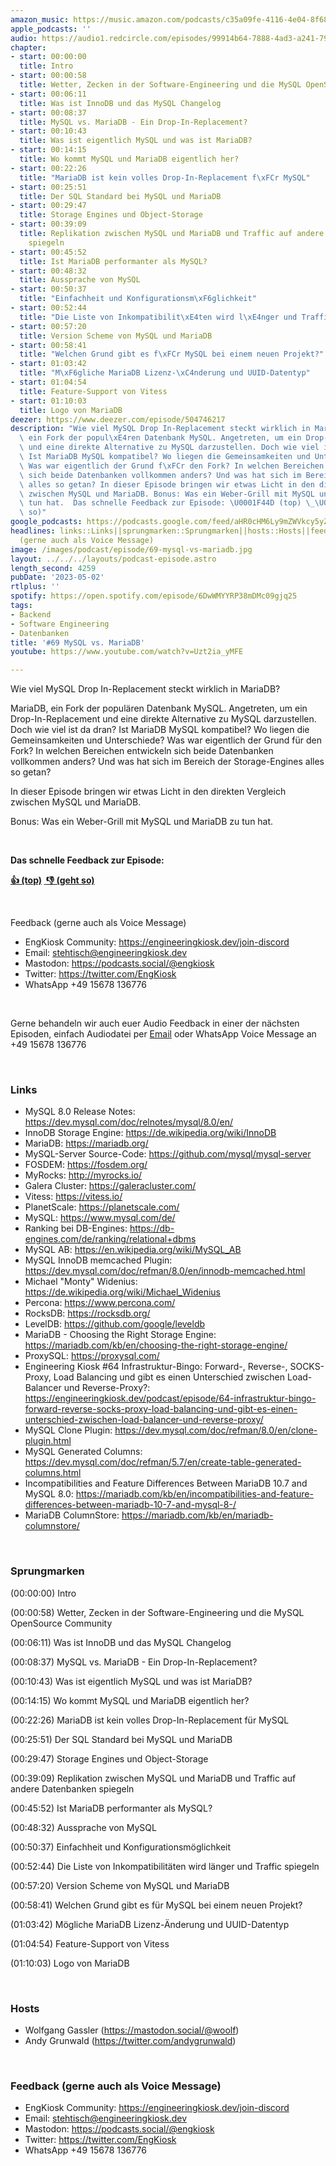 ```yaml
---
amazon_music: https://music.amazon.com/podcasts/c35a09fe-4116-4e04-8f68-77d61b112e46/episodes/95885981-0216-4fd0-abb4-f1c0ff890f92/engineering-kiosk-69-mysql-vs-mariadb
apple_podcasts: ''
audio: https://audio1.redcircle.com/episodes/99914b64-7888-4ad3-a241-795144e52468/stream.mp3
chapter:
- start: 00:00:00
  title: Intro
- start: 00:00:58
  title: Wetter, Zecken in der Software-Engineering und die MySQL OpenSource Community
- start: 00:06:11
  title: Was ist InnoDB und das MySQL Changelog
- start: 00:08:37
  title: MySQL vs. MariaDB - Ein Drop-In-Replacement?
- start: 00:10:43
  title: Was ist eigentlich MySQL und was ist MariaDB?
- start: 00:14:15
  title: Wo kommt MySQL und MariaDB eigentlich her?
- start: 00:22:26
  title: "MariaDB ist kein volles Drop-In-Replacement f\xFCr MySQL"
- start: 00:25:51
  title: Der SQL Standard bei MySQL und MariaDB
- start: 00:29:47
  title: Storage Engines und Object-Storage
- start: 00:39:09
  title: Replikation zwischen MySQL und MariaDB und Traffic auf andere Datenbanken
    spiegeln
- start: 00:45:52
  title: Ist MariaDB performanter als MySQL?
- start: 00:48:32
  title: Aussprache von MySQL
- start: 00:50:37
  title: "Einfachheit und Konfigurationsm\xF6glichkeit"
- start: 00:52:44
  title: "Die Liste von Inkompatibilit\xE4ten wird l\xE4nger und Traffic spiegeln"
- start: 00:57:20
  title: Version Scheme von MySQL und MariaDB
- start: 00:58:41
  title: "Welchen Grund gibt es f\xFCr MySQL bei einem neuen Projekt?"
- start: 01:03:42
  title: "M\xF6gliche MariaDB Lizenz-\xC4nderung und UUID-Datentyp"
- start: 01:04:54
  title: Feature-Support von Vitess
- start: 01:10:03
  title: Logo von MariaDB
deezer: https://www.deezer.com/episode/504746217
description: "Wie viel MySQL Drop In-Replacement steckt wirklich in MariaDB? MariaDB,\
  \ ein Fork der popul\xE4ren Datenbank MySQL. Angetreten, um ein Drop-In-Replacement\
  \ und eine direkte Alternative zu MySQL darzustellen. Doch wie viel ist da dran?\
  \ Ist MariaDB MySQL kompatibel? Wo liegen die Gemeinsamkeiten und Unterschiede?\
  \ Was war eigentlich der Grund f\xFCr den Fork? In welchen Bereichen entwickeln\
  \ sich beide Datenbanken vollkommen anders? Und was hat sich im Bereich der Storage-Engines\
  \ alles so getan? In dieser Episode bringen wir etwas Licht in den direkten Vergleich\
  \ zwischen MySQL und MariaDB. Bonus: Was ein Weber-Grill mit MySQL und MariaDB zu\
  \ tun hat.  Das schnelle Feedback zur Episode: \U0001F44D (top) \_\U0001F44E (geht\
  \ so)"
google_podcasts: https://podcasts.google.com/feed/aHR0cHM6Ly9mZWVkcy5yZWRjaXJjbGUuY29tLzBlY2ZkZmQ3LWZkYTEtNGMzZC05NTE1LTQ3NjcyN2Y5ZGY1ZQ/episode/MWFhMWQzYzgtOTM0Ny00N2Y2LTk1MjUtZDVlNjU5ZWQyODMw?sa=X&ved=2ahUKEwjTqM6p99X-AhXBFmIAHSucAxkQkfYCegQIARAF
headlines: links::Links||sprungmarken::Sprungmarken||hosts::Hosts||feedback-gerne-auch-als-voice-message::Feedback
  (gerne auch als Voice Message)
image: /images/podcast/episode/69-mysql-vs-mariadb.jpg
layout: ../../../layouts/podcast-episode.astro
length_second: 4259
pubDate: '2023-05-02'
rtlplus: ''
spotify: https://open.spotify.com/episode/6DwWMYYRP38mDMc09gjq25
tags:
- Backend
- Software Engineering
- Datenbanken
title: '#69 MySQL vs. MariaDB'
youtube: https://www.youtube.com/watch?v=Uzt2ia_yMFE

---
```

<p>Wie viel MySQL Drop In-Replacement steckt wirklich in MariaDB?</p><p>MariaDB, ein Fork der populären Datenbank MySQL. Angetreten, um ein Drop-In-Replacement und eine direkte Alternative zu MySQL darzustellen. Doch wie viel ist da dran? Ist MariaDB MySQL kompatibel? Wo liegen die Gemeinsamkeiten und Unterschiede? Was war eigentlich der Grund für den Fork? In welchen Bereichen entwickeln sich beide Datenbanken vollkommen anders? Und was hat sich im Bereich der Storage-Engines alles so getan?</p><p>In dieser Episode bringen wir etwas Licht in den direkten Vergleich zwischen MySQL und MariaDB.</p><p>Bonus: Was ein Weber-Grill mit MySQL und MariaDB zu tun hat.</p><p><br></p><p><strong>Das schnelle Feedback zur Episode:</strong></p><p><a href="https://api.openpodcast.dev/feedback/69/upvote" rel="nofollow"><strong>👍 (top)</strong></a><strong> </strong><a href="https://api.openpodcast.dev/feedback/18/downvote" rel="nofollow"><strong> </strong></a><a href="https://api.openpodcast.dev/feedback/69/downvote" rel="nofollow"><strong>👎 (geht so)</strong></a></p><p><br></p><p>Feedback (gerne auch als Voice Message)</p><ul><li>EngKiosk Community: <a href="https://engineeringkiosk.dev/join-discord">https://engineeringkiosk.dev/join-discord</a> </li><li>Email: <a href="mailto:stehtisch@engineeringkiosk.dev" rel="nofollow">stehtisch@engineeringkiosk.dev</a></li><li>Mastodon: <a href="https://podcasts.social/@engkiosk" rel="nofollow">https://podcasts.social/@engkiosk</a></li><li>Twitter: <a href="https://twitter.com/EngKiosk" rel="nofollow">https://twitter.com/EngKiosk</a></li><li>WhatsApp +49 15678 136776</li></ul><p><br></p><p>Gerne behandeln wir auch euer Audio Feedback in einer der nächsten Episoden, einfach Audiodatei per <a href="https://engineeringkiosk.dev/kontakt/">Email</a> oder WhatsApp Voice Message an +49 15678 136776</p><p><br></p><h3 id="links">Links</h3><ul><li>MySQL 8.0 Release Notes: <a href="https://dev.mysql.com/doc/relnotes/mysql/8.0/en/" rel="nofollow">https://dev.mysql.com/doc/relnotes/mysql/8.0/en/</a></li><li>InnoDB Storage Engine: <a href="https://de.wikipedia.org/wiki/InnoDB" rel="nofollow">https://de.wikipedia.org/wiki/InnoDB</a></li><li>MariaDB: <a href="https://mariadb.org/" rel="nofollow">https://mariadb.org/</a></li><li>MySQL-Server Source-Code: <a href="https://github.com/mysql/mysql-server" rel="nofollow">https://github.com/mysql/mysql-server</a></li><li>FOSDEM: <a href="https://fosdem.org/" rel="nofollow">https://fosdem.org/</a></li><li>MyRocks: <a href="http://myrocks.io/" rel="nofollow">http://myrocks.io/</a></li><li>Galera Cluster: <a href="https://galeracluster.com/" rel="nofollow">https://galeracluster.com/</a></li><li>Vitess: <a href="https://vitess.io/" rel="nofollow">https://vitess.io/</a></li><li>PlanetScale: <a href="https://planetscale.com/" rel="nofollow">https://planetscale.com/</a></li><li>MySQL: <a href="https://www.mysql.com/de/" rel="nofollow">https://www.mysql.com/de/</a></li><li>Ranking bei DB-Engines: <a href="https://db-engines.com/de/ranking/relational+dbms" rel="nofollow">https://db-engines.com/de/ranking/relational+dbms</a></li><li>MySQL AB: <a href="https://en.wikipedia.org/wiki/MySQL_AB" rel="nofollow">https://en.wikipedia.org/wiki/MySQL_AB</a></li><li>MySQL InnoDB memcached Plugin: <a href="https://dev.mysql.com/doc/refman/8.0/en/innodb-memcached.html" rel="nofollow">https://dev.mysql.com/doc/refman/8.0/en/innodb-memcached.html</a></li><li>Michael &#34;Monty&#34; Widenius: <a href="https://de.wikipedia.org/wiki/Michael_Widenius" rel="nofollow">https://de.wikipedia.org/wiki/Michael_Widenius</a></li><li>Percona: <a href="https://www.percona.com/" rel="nofollow">https://www.percona.com/</a></li><li>RocksDB: <a href="https://rocksdb.org/" rel="nofollow">https://rocksdb.org/</a></li><li>LevelDB: <a href="https://github.com/google/leveldb" rel="nofollow">https://github.com/google/leveldb</a></li><li>MariaDB - Choosing the Right Storage Engine: <a href="https://mariadb.com/kb/en/choosing-the-right-storage-engine/" rel="nofollow">https://mariadb.com/kb/en/choosing-the-right-storage-engine/</a></li><li>ProxySQL: <a href="https://proxysql.com/" rel="nofollow">https://proxysql.com/</a></li><li>Engineering Kiosk #64 Infrastruktur-Bingo: Forward-, Reverse-, SOCKS-Proxy, Load Balancing und gibt es einen Unterschied zwischen Load-Balancer und Reverse-Proxy?: <a href="https://engineeringkiosk.dev/podcast/episode/64-infrastruktur-bingo-forward-reverse-socks-proxy-load-balancing-und-gibt-es-einen-unterschied-zwischen-load-balancer-und-reverse-proxy/">https://engineeringkiosk.dev/podcast/episode/64-infrastruktur-bingo-forward-reverse-socks-proxy-load-balancing-und-gibt-es-einen-unterschied-zwischen-load-balancer-und-reverse-proxy/</a></li><li>MySQL Clone Plugin: <a href="https://dev.mysql.com/doc/refman/8.0/en/clone-plugin.html" rel="nofollow">https://dev.mysql.com/doc/refman/8.0/en/clone-plugin.html</a></li><li>MySQL Generated Columns: <a href="https://dev.mysql.com/doc/refman/5.7/en/create-table-generated-columns.html" rel="nofollow">https://dev.mysql.com/doc/refman/5.7/en/create-table-generated-columns.html</a></li><li>Incompatibilities and Feature Differences Between MariaDB 10.7 and MySQL 8.0: <a href="https://mariadb.com/kb/en/incompatibilities-and-feature-differences-between-mariadb-10-7-and-mysql-8-/" rel="nofollow">https://mariadb.com/kb/en/incompatibilities-and-feature-differences-between-mariadb-10-7-and-mysql-8-/</a></li><li>MariaDB ColumnStore: <a href="https://mariadb.com/kb/en/mariadb-columnstore/" rel="nofollow">https://mariadb.com/kb/en/mariadb-columnstore/</a></li></ul><p><br></p><h3 id="sprungmarken">Sprungmarken</h3><p>(00:00:00) Intro</p><p>(00:00:58) Wetter, Zecken in der Software-Engineering und die MySQL OpenSource Community</p><p>(00:06:11) Was ist InnoDB und das MySQL Changelog</p><p>(00:08:37) MySQL vs. MariaDB - Ein Drop-In-Replacement?</p><p>(00:10:43) Was ist eigentlich MySQL und was ist MariaDB?</p><p>(00:14:15) Wo kommt MySQL und MariaDB eigentlich her?</p><p>(00:22:26) MariaDB ist kein volles Drop-In-Replacement für MySQL</p><p>(00:25:51) Der SQL Standard bei MySQL und MariaDB</p><p>(00:29:47) Storage Engines und Object-Storage</p><p>(00:39:09) Replikation zwischen MySQL und MariaDB und Traffic auf andere Datenbanken spiegeln</p><p>(00:45:52) Ist MariaDB performanter als MySQL?</p><p>(00:48:32) Aussprache von MySQL</p><p>(00:50:37) Einfachheit und Konfigurationsmöglichkeit</p><p>(00:52:44) Die Liste von Inkompatibilitäten wird länger und Traffic spiegeln</p><p>(00:57:20) Version Scheme von MySQL und MariaDB</p><p>(00:58:41) Welchen Grund gibt es für MySQL bei einem neuen Projekt?</p><p>(01:03:42) Mögliche MariaDB Lizenz-Änderung und UUID-Datentyp</p><p>(01:04:54) Feature-Support von Vitess</p><p>(01:10:03) Logo von MariaDB</p><p><br></p><h3 id="hosts">Hosts</h3><ul><li>Wolfgang Gassler (<a href="https://mastodon.social/@woolf" rel="nofollow">https://mastodon.social/@woolf</a>)</li><li>Andy Grunwald (<a href="https://twitter.com/andygrunwald" rel="nofollow">https://twitter.com/andygrunwald</a>)</li></ul><p><br></p><h3 id="feedback-gerne-auch-als-voice-message">Feedback (gerne auch als Voice Message)</h3><ul><li>EngKiosk Community: <a href="https://engineeringkiosk.dev/join-discord">https://engineeringkiosk.dev/join-discord</a> </li><li>Email: <a href="mailto:stehtisch@engineeringkiosk.dev" rel="nofollow">stehtisch@engineeringkiosk.dev</a></li><li>Mastodon: <a href="https://podcasts.social/@engkiosk" rel="nofollow">https://podcasts.social/@engkiosk</a></li><li>Twitter: <a href="https://twitter.com/EngKiosk" rel="nofollow">https://twitter.com/EngKiosk</a></li><li>WhatsApp +49 15678 136776</li></ul>